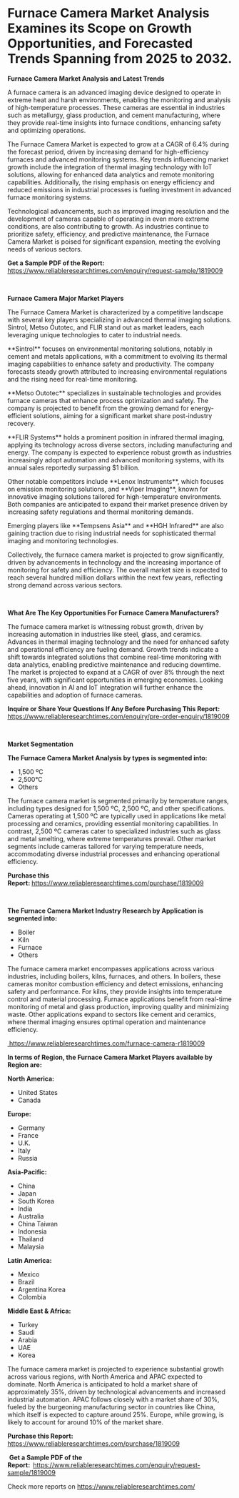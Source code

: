 <p><h1>Furnace Camera Market Analysis Examines its Scope on Growth Opportunities, and Forecasted Trends Spanning from 2025 to 2032.</h1></p><p><strong>Furnace Camera Market Analysis and Latest Trends</strong></p>
<p><p>A furnace camera is an advanced imaging device designed to operate in extreme heat and harsh environments, enabling the monitoring and analysis of high-temperature processes. These cameras are essential in industries such as metallurgy, glass production, and cement manufacturing, where they provide real-time insights into furnace conditions, enhancing safety and optimizing operations.</p><p>The Furnace Camera Market is expected to grow at a CAGR of 6.4% during the forecast period, driven by increasing demand for high-efficiency furnaces and advanced monitoring systems. Key trends influencing market growth include the integration of thermal imaging technology with IoT solutions, allowing for enhanced data analytics and remote monitoring capabilities. Additionally, the rising emphasis on energy efficiency and reduced emissions in industrial processes is fueling investment in advanced furnace monitoring systems.</p><p>Technological advancements, such as improved imaging resolution and the development of cameras capable of operating in even more extreme conditions, are also contributing to growth. As industries continue to prioritize safety, efficiency, and predictive maintenance, the Furnace Camera Market is poised for significant expansion, meeting the evolving needs of various sectors.</p></p>
<p><strong>Get a Sample PDF of the Report:&nbsp;</strong> <a href="https://www.reliableresearchtimes.com/enquiry/request-sample/1819009?utm_campaign=2193&utm_medium=2&utm_source=Github&utm_content=ia&utm_term=09042025&utm_id=furnace-camera">https://www.reliableresearchtimes.com/enquiry/request-sample/1819009</a></p>
<p>&nbsp;</p>
<p><strong>Furnace Camera Major Market Players</strong></p>
<p><p>The Furnace Camera Market is characterized by a competitive landscape with several key players specializing in advanced thermal imaging solutions. Sintrol, Metso Outotec, and FLIR stand out as market leaders, each leveraging unique technologies to cater to industrial needs.</p><p>**Sintrol** focuses on environmental monitoring solutions, notably in cement and metals applications, with a commitment to evolving its thermal imaging capabilities to enhance safety and productivity. The company forecasts steady growth attributed to increasing environmental regulations and the rising need for real-time monitoring.</p><p>**Metso Outotec** specializes in sustainable technologies and provides furnace cameras that enhance process optimization and safety. The company is projected to benefit from the growing demand for energy-efficient solutions, aiming for a significant market share post-industry recovery.</p><p>**FLIR Systems** holds a prominent position in infrared thermal imaging, applying its technology across diverse sectors, including manufacturing and energy. The company is expected to experience robust growth as industries increasingly adopt automation and advanced monitoring systems, with its annual sales reportedly surpassing $1 billion.</p><p>Other notable competitors include **Lenox Instruments**, which focuses on emission monitoring solutions, and **Viper Imaging**, known for innovative imaging solutions tailored for high-temperature environments. Both companies are anticipated to expand their market presence driven by increasing safety regulations and thermal monitoring demands.</p><p>Emerging players like **Tempsens Asia** and **HGH Infrared** are also gaining traction due to rising industrial needs for sophisticated thermal imaging and monitoring technologies.</p><p>Collectively, the furnace camera market is projected to grow significantly, driven by advancements in technology and the increasing importance of monitoring for safety and efficiency. The overall market size is expected to reach several hundred million dollars within the next few years, reflecting strong demand across various sectors.</p></p>
<p>&nbsp;</p>
<p><strong>What Are The Key Opportunities For Furnace Camera Manufacturers?</strong></p>
<p><p>The furnace camera market is witnessing robust growth, driven by increasing automation in industries like steel, glass, and ceramics. Advances in thermal imaging technology and the need for enhanced safety and operational efficiency are fueling demand. Growth trends indicate a shift towards integrated solutions that combine real-time monitoring with data analytics, enabling predictive maintenance and reducing downtime. The market is projected to expand at a CAGR of over 8% through the next five years, with significant opportunities in emerging economies. Looking ahead, innovation in AI and IoT integration will further enhance the capabilities and adoption of furnace cameras.</p></p>
<p><strong>Inquire or Share Your Questions If Any Before Purchasing This Report:</strong> <a href="https://www.reliableresearchtimes.com/enquiry/pre-order-enquiry/1819009?utm_campaign=2193&utm_medium=2&utm_source=Github&utm_content=ia&utm_term=09042025&utm_id=furnace-camera">https://www.reliableresearchtimes.com/enquiry/pre-order-enquiry/1819009</a></p>
<p>&nbsp;</p>
<p><strong>Market Segmentation</strong></p>
<p><strong>The Furnace Camera Market Analysis by types is segmented into:</strong></p>
<p><ul><li>1,500 ºC</li><li>2,500°C</li><li>Others</li></ul></p>
<p><p>The furnace camera market is segmented primarily by temperature ranges, including types designed for 1,500 ºC, 2,500 ºC, and other specifications. Cameras operating at 1,500 ºC are typically used in applications like metal processing and ceramics, providing essential monitoring capabilities. In contrast, 2,500 ºC cameras cater to specialized industries such as glass and metal smelting, where extreme temperatures prevail. Other market segments include cameras tailored for varying temperature needs, accommodating diverse industrial processes and enhancing operational efficiency.</p></p>
<p><strong>Purchase this Report:&nbsp;</strong><a href="https://www.reliableresearchtimes.com/purchase/1819009?utm_campaign=2193&utm_medium=2&utm_source=Github&utm_content=ia&utm_term=09042025&utm_id=furnace-camera">https://www.reliableresearchtimes.com/purchase/1819009</a></p>
<p>&nbsp;</p>
<p><strong>The Furnace Camera Market Industry Research by Application is segmented into:</strong></p>
<p><ul><li>Boiler</li><li>Kiln</li><li>Furnace</li><li>Others</li></ul></p>
<p><p>The furnace camera market encompasses applications across various industries, including boilers, kilns, furnaces, and others. In boilers, these cameras monitor combustion efficiency and detect emissions, enhancing safety and performance. For kilns, they provide insights into temperature control and material processing. Furnace applications benefit from real-time monitoring of metal and glass production, improving quality and minimizing waste. Other applications expand to sectors like cement and ceramics, where thermal imaging ensures optimal operation and maintenance efficiency.</p></p>
<p><a href="https://www.reliableresearchtimes.com/furnace-camera-r1819009?utm_campaign=2193&utm_medium=2&utm_source=Github&utm_content=ia&utm_term=09042025&utm_id=furnace-camera">&nbsp;https://www.reliableresearchtimes.com/furnace-camera-r1819009</a></p>
<p><strong>In terms of Region, the Furnace Camera Market Players available by Region are:</strong></p>
<p>
    <p> <strong> North America: </strong>
        <ul>
            <li>United States</li>
            <li>Canada</li>
        </ul>
        </p> 
    <p> <strong> Europe: </strong>
        <ul>
            <li>Germany</li>
            <li>France</li>
            <li>U.K.</li>
            <li>Italy</li>
            <li>Russia</li>
        </ul>
        </p> 
    <p> <strong> Asia-Pacific: </strong>
        <ul>
            <li>China</li>
            <li>Japan</li>
            <li>South Korea</li>
            <li>India</li>
            <li>Australia</li>
            <li>China Taiwan</li>
            <li>Indonesia</li>
            <li>Thailand</li>
            <li>Malaysia</li>
        </ul>
        </p> 
    <p> <strong> Latin America: </strong>
        <ul>
            <li>Mexico</li>
            <li>Brazil</li>
            <li>Argentina Korea</li>
            <li>Colombia</li>
        </ul>
        </p> 
    <p> <strong> Middle East & Africa: </strong>
        <ul>
            <li>Turkey</li>
            <li>Saudi</li>
            <li>Arabia</li>
            <li>UAE</li>
            <li>Korea</li>
        </ul>
    </p>
    </p>
<p><p>The furnace camera market is projected to experience substantial growth across various regions, with North America and APAC expected to dominate. North America is anticipated to hold a market share of approximately 35%, driven by technological advancements and increased industrial automation. APAC follows closely with a market share of 30%, fueled by the burgeoning manufacturing sector in countries like China, which itself is expected to capture around 25%. Europe, while growing, is likely to account for around 10% of the market share.</p></p>
<p><strong>Purchase this Report: </strong><a href="https://www.reliableresearchtimes.com/purchase/1819009?utm_campaign=2193&utm_medium=2&utm_source=Github&utm_content=ia&utm_term=09042025&utm_id=furnace-camera">https://www.reliableresearchtimes.com/purchase/1819009</a></p>
<p>&nbsp;<strong>Get a Sample PDF of the Report:&nbsp;&nbsp;</strong><a href="https://www.reliableresearchtimes.com/enquiry/request-sample/1819009?utm_campaign=2193&utm_medium=2&utm_source=Github&utm_content=ia&utm_term=09042025&utm_id=furnace-camera">https://www.reliableresearchtimes.com/enquiry/request-sample/1819009</a></p>
<p><strong></strong></p>
<p>Check more reports on <a href="https://www.reliableresearchtimes.com/?utm_campaign=2193&utm_medium=2&utm_source=Github&utm_content=ia&utm_term=09042025&utm_id=furnace-camera">https://www.reliableresearchtimes.com/</a></p>